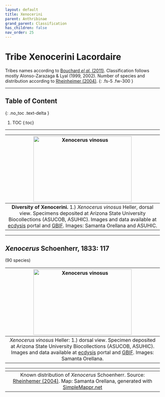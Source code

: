 ```yaml
---
layout: default
title: Xenocerini
parent: Anthribinae
grand_parent: Classification
has_children: false
nav_order: 25
---
```



# Tribe Xenocerini Lacordaire

Tribes names according to [Bouchard _el al._ (2011)](https://zookeys.pensoft.net/articles.php?id=4001). Classification follows mostly Alonso-Zarazaga & Lyal (1999, 2002). Number of species and distribution according to [Rheinheimer (2004)](https://www.zobodat.at/pdf/Mitt-Ent-Ver-Stuttgart_39_2004_0001-0244.pdf).
{: .fs-5 .fw-300 }

---

## Table of Content
{: .no_toc .text-delta }

1. TOC
{:toc}

---

| [<img src="https://serv.biokic.asu.edu/imglib/ecdysis/ASU_ASUCOB/ASUCOB0015/ASUCOB0015497_dorsal_edited_1616293406.jpg" alt="Xenocerus vinosus" width="320" height="213.4">](https://serv.biokic.asu.edu/ecdysis/collections/individual/index.php?occid=693165)
|:--:| 
|**Diversity of Xenocerini.** 1.) *Xenocerus vinosus* Heller, dorsal view. Specimens deposited at Arizona State University Biocollections (ASUCOB, ASUHIC). Images and data available at [ecdysis](https://serv.biokic.asu.edu/ecdysis/index.php) portal and [GBIF](gbif.org). Images: Samanta Orellana and ASUHIC. |

---

## _Xenocerus_ Schoenherr, 1833: 117
(90 species)

| [<img src="https://serv.biokic.asu.edu/imglib/ecdysis/ASU_ASUCOB/ASUCOB0015/ASUCOB0015497_dorsal_edited_1616293406.jpg" alt="Xenocerus vinosus" width="320" height="213.4">](https://serv.biokic.asu.edu/ecdysis/collections/individual/index.php?occid=693165)     
|:--:| 
|_Xenocerus vinosus_ Heller: 1.) dorsal view. Specimen deposited at Arizona State University Biocollections (ASUCOB, ASUHIC). Images and data available at [ecdysis](https://serv.biokic.asu.edu/ecdysis/index.php) portal and [GBIF](gbif.org). Images: Samanta Orellana.|

|<img src="https://www.simplemappr.net/map/19130" alt="" />| 
|:--:| 
|Known distribution of _Xenocerus_ Schoenherr. Source: [Rheinhemer (2004)](https://www.zobodat.at/pdf/Mitt-Ent-Ver-Stuttgart_39_2004_0001-0244.pdf). Map: Samanta Orellana, generated with [SimpleMappr.net](https://www.simplemappr.net/) |

